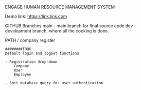ENGAGE HUMAN RESOURCE MANAGEMENT SYSTEM

Demo link: https://link.link.com

GITHUB
Branches
    main - main branch for final source code
    dev - development branch, where all the cooking is done.


PATH
 /
    company
    register

    ########TODO
    Default login and logout functions
    
    - Registration drop-down
        Company
        User
        Employee

    - Sort database query for user authentication
